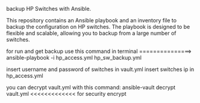 backup HP Switches with Ansible.

This repository contains an Ansible playbook and an inventory file to backup the configuration on HP switches. The playbook is designed to be flexible and scalable, allowing you to backup from a large number of switches.

for run and get backup use this command in terminal ===============> ansible-playbook -i hp_access.yml hp_sw_backup.yml

insert username and password of switches in vault.yml
insert switches ip in hp_access.yml


you can decrypt vault.yml with this command: ansible-vault decrypt vault.yml <<<<<<<<<<<<< for security encrypt
